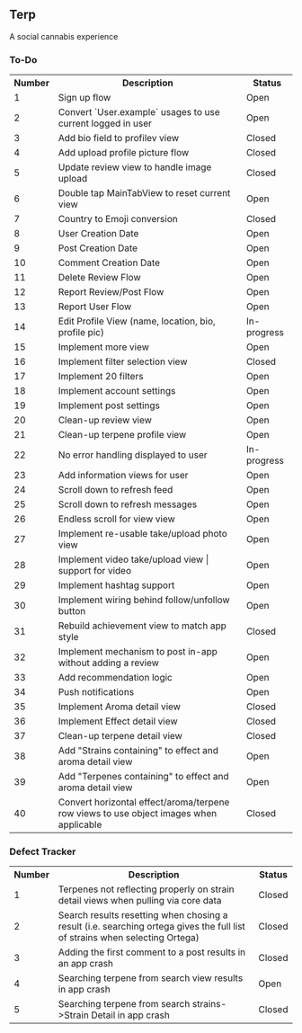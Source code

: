 ## Terp
A social cannabis experience

### To-Do

<table>
<tr><th>Number</th><th>Description</th><th>Status</th></tr>
<tr><td>1</td><td>Sign up flow</td><td>Open</td></tr>
<tr><td>2</td><td>Convert `User.example` usages to use current logged in user</td><td>Open</td></tr>
<tr><td>3</td><td>Add bio field to profilev view</td><td>Closed</td></tr>
<tr><td>4</td><td>Add upload profile picture flow</td><td>Closed</td></tr>
<tr><td>5</td><td>Update review view to handle image upload</td><td>Closed</td></tr>
<tr><td>6</td><td>Double tap MainTabView to reset current view</td><td>Open</td></tr>
<tr><td>7</td><td>Country to Emoji conversion</td><td>Closed</td></tr>
<tr><td>8</td><td>User Creation Date</td><td>Open</td></tr>
<tr><td>9</td><td>Post Creation Date</td><td>Open</td></tr>
<tr><td>10</td><td>Comment Creation Date</td><td>Open</td></tr>
<tr><td>11</td><td>Delete Review Flow</td><td>Open</td></tr>
<tr><td>12</td><td>Report Review/Post Flow</td><td>Open</td></tr>
<tr><td>13</td><td>Report User Flow</td><td>Open</td></tr>
<tr><td>14</td><td>Edit Profile View (name, location, bio, profile pic)</td><td>In-progress</td></tr>
<tr><td>15</td><td>Implement more view</td><td>Open</td></tr>
<tr><td>16</td><td>Implement filter selection view</td><td>Closed</td></tr>
<tr><td>17</td><td>Implement 20 filters</td><td>Open</td></tr>
<tr><td>18</td><td>Implement account settings</td><td>Open</td></tr>
<tr><td>19</td><td>Implement post settings</td><td>Open</td></tr>
<tr><td>20</td><td>Clean-up review view</td><td>Open</td></tr>
<tr><td>21</td><td>Clean-up terpene profile view</td><td>Open</td></tr>
<tr><td>22</td><td>No error handling displayed to user</td><td>In-progress</td></tr>
<tr><td>23</td><td>Add information views for user</td><td>Open</td></tr>
<tr><td>24</td><td>Scroll down to refresh feed</td><td>Open</td></tr>
<tr><td>25</td><td>Scroll down to refresh messages</td><td>Open</td></tr>
<tr><td>26</td><td>Endless scroll for view view</td><td>Open</td></tr>
<tr><td>27</td><td>Implement re-usable take/upload photo view</td><td>Open</td></tr>
<tr><td>28</td><td>Implement video take/upload view | support for video</td><td>Open</td></tr>
<tr><td>29</td><td>Implement hashtag support</td><td>Open</td></tr>
<tr><td>30</td><td>Implement wiring behind follow/unfollow button</td><td>Open</td></tr>
<tr><td>31</td><td>Rebuild achievement view to match app style</td><td>Closed</td></tr>
<tr><td>32</td><td>Implement mechanism to post in-app without adding a review</td><td>Open</td></tr>
<tr><td>33</td><td>Add recommendation logic</td><td>Open</td></tr>
<tr><td>34</td><td>Push notifications</td><td>Open</td></tr>
<tr><td>35</td><td>Implement Aroma detail view</td><td>Closed</td></tr>
<tr><td>36</td><td>Implement Effect detail view</td><td>Closed</td></tr>
<tr><td>37</td><td>Clean-up terpene detail view</td><td>Closed</td></tr>
<tr><td>38</td><td>Add "Strains containing" to effect and aroma detail view</td><td>Open</td></tr>
<tr><td>39</td><td>Add "Terpenes containing" to effect and aroma detail view</td><td>Open</td></tr>
<tr><td>40</td><td>Convert horizontal effect/aroma/terpene row views to use object images when applicable</td><td>Closed</td></tr>
</table>                                                                                                                                                                                                                                                                                                                                                       


### Defect Tracker

<table>
<tr><th>Number</th><th>Description</th><th>Status</th></tr>
<tr><td>1</td><td>Terpenes not reflecting properly on strain detail views when pulling via core data</td><td>Closed</td></tr>
<tr><td>2</td><td>Search results resetting when chosing a result (i.e. searching ortega gives the full list of strains when selecting Ortega) </td><td>Closed</td></tr>
<tr><td>3</td><td>Adding the first comment to a post results in an app crash</td><td>Closed</td></tr>
<tr><td>4</td><td>Searching terpene from search view results in app crash</td><td>Open</td></tr>
<tr><td>5</td><td>Searching terpene from search strains->Strain Detail in app crash</td><td>Closed</td></tr>
</table>
